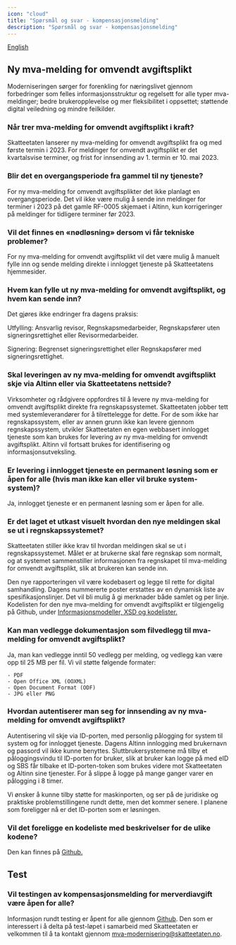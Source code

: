 ```yaml
---
icon: "cloud"
title: "Spørsmål og svar - kompensasjonsmelding"
description: "Spørsmål og svar - kompensasjonsmelding"
---
```


[English](https://skatteetaten.github.io/mva-meldingen/kompensasjon_eng/faq/)

## Ny mva-melding for omvendt avgiftsplikt

Moderniseringen sørger for forenkling for næringslivet gjennom forbedringer som felles informasjonsstruktur og regelsett for alle typer mva-meldinger; bedre brukeropplevelse og mer fleksibilitet i oppsettet; støttende digital veiledning og mindre feilkilder. 

### Når trer mva-melding for omvendt avgiftsplikt i kraft?

Skatteetaten lanserer ny mva-melding for omvendt avgiftsplikt fra og med første termin i 2023. For meldinger for omvendt avgiftsplikt er det kvartalsvise terminer, og frist for innsending av 1. termin er 10. mai 2023.

### Blir det en overgangsperiode fra gammel til ny tjeneste?

For ny mva-melding for omvendt avgiftsplikter det ikke planlagt en overgangsperiode. Det vil ikke være mulig å sende inn meldinger for terminer i 2023 på det gamle RF-0005 skjemaet i Altinn, kun korrigeringer på meldinger for tidligere terminer før 2023.

### Vil det finnes en «nødløsning» dersom vi får tekniske problemer?

For ny mva-melding for omvendt avgiftsplikt vil det være mulig å manuelt fylle inn og sende melding direkte i innlogget tjeneste på Skatteetatens hjemmesider.

### Hvem kan fylle ut ny mva-melding for omvendt avgiftsplikt, og hvem kan sende inn?

Det gjøres ikke endringer fra dagens praksis:

Utfylling: Ansvarlig revisor, Regnskapsmedarbeider, Regnskapsfører uten signeringsrettighet eller Revisormedarbeider.

Signering: Begrenset signeringsrettighet eller Regnskapsfører med signeringsrettighet.

### Skal leveringen av ny mva-melding for omvendt avgiftsplikt skje via Altinn eller via Skatteetatens nettside?

Virksomheter og rådgivere oppfordres til å levere ny mva-melding for omvendt avgiftsplikt direkte fra regnskapssystemet. Skatteetaten jobber tett med systemleverandører for å tilrettelegge for dette. For de som ikke har regnskapssystem, eller av annen grunn ikke kan levere gjennom regnskapssystem, utvikler Skatteetaten en egen webbasert innlogget tjeneste som kan brukes for levering av ny mva-melding for omvendt avgiftsplikt. Altinn vil fortsatt brukes for identifisering og informasjonsutveksling.

### Er levering i innlogget tjeneste en permanent løsning som er åpen for alle (hvis man ikke kan eller vil bruke system-system)?

Ja, innlogget tjeneste er en permanent løsning som er åpen for alle.

### Er det laget et utkast visuelt hvordan den nye meldingen skal se ut i regnskapssystemet?

Skatteetaten stiller ikke krav til hvordan meldingen skal se ut i regnskapssystemet. Målet er at brukerne skal føre regnskap som normalt, og at systemet sammenstiller informasjonen fra regnskapet til mva-melding for omvendt avgiftsplikt, slik at brukeren kan sende inn.

Den nye rapporteringen vil være kodebasert og legge til rette for digital samhandling. Dagens nummererte poster erstattes av en dynamisk liste av spesifikasjonslinjer. Det vil bli mulig å gi merknader både samlet og per linje.
Kodelisten for den nye mva-melding for omvendt avgiftsplikt er tilgjengelig på Github, under [Informasjonsmodeller, XSD og kodelister.](https://skatteetaten.github.io/mva-meldingen/omvendt/informasjonsmodell/#kodelister)

### Kan man vedlegge dokumentasjon som filvedlegg til mva-melding for omvendt avgiftsplikt?

Ja, man kan vedlegge inntil 50 vedlegg per melding, og vedlegg kan være opp til 25 MB per fil.
Vi vil støtte følgende formater:

    - PDF
    - Open Office XML (OOXML)
    - Open Document Format (ODF)
    - JPG eller PNG

### Hvordan autentiserer man seg for innsending av ny mva-melding for omvendt avgiftsplikt?

Autentisering vil skje via ID-porten, med personlig pålogging for system til system og for innlogget tjeneste. Dagens Altinn innlogging med brukernavn og passord vil ikke kunne benyttes. Sluttbrukersystemene må tilby et påloggingsvindu til ID-porten for bruker, slik at bruker kan logge på med eID og SBS får tilbake et ID-porten-token som brukes videre mot Skatteetaten og Altinn sine tjenester. For å slippe å logge på mange ganger varer en pålogging i 8 timer.

Vi ønsker å kunne tilby støtte for maskinporten, og ser på de juridiske og praktiske problemstillingene rundt dette, men det kommer senere. I planene som foreligger nå er det ID-porten som er løsningen.

### Vil det foreligge en kodeliste med beskrivelser for de ulike kodene?

Den kan finnes på [Github.](https://skatteetaten.github.io/mva-meldingen/omvendt/informasjonsmodell/#kodelister)

## Test

### Vil testingen av kompensasjonsmelding for merverdiavgift være åpen for alle?

Informasjon rundt testing er åpent for alle gjennom [Github](https://skatteetaten.github.io/mva-meldingen/omvendt/test/).
Den som er interessert i å delta på test-løpet i samarbeid med Skatteetaten er velkommen til å ta kontakt gjennom mva-modernisering@skatteetaten.no.
